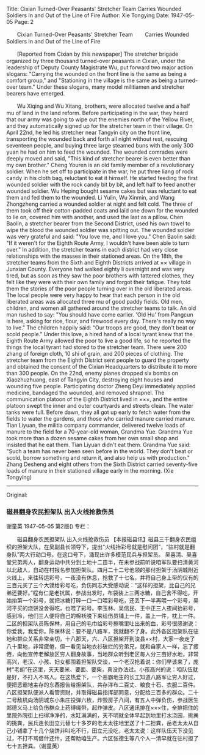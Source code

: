 Title: Cixian Turned-Over Peasants' Stretcher Team Carries Wounded Soldiers In and Out of the Line of Fire
Author: Xie Tongying
Date: 1947-05-05
Page: 2

　　Cixian Turned-Over Peasants' Stretcher Team
　　Carries Wounded Soldiers In and Out of the Line of Fire

　　[Reported from Cixian by this newspaper] The stretcher brigade organized by three thousand turned-over peasants in Cixian, under the leadership of Deputy County Magistrate Wu, put forward two major action slogans: "Carrying the wounded on the front line is the same as being a comfort group," and "Stationing in the village is the same as being a turned-over team." Under these slogans, many model militiamen and stretcher bearers have emerged.

　　Wu Xiqing and Wu Xitang, brothers, were allocated twelve and a half mu of land in the land reform. Before participating in the war, they heard that our army was going to wipe out the enemies north of the Yellow River, and they automatically signed up for the stretcher team in their village. On April 22nd, he led his stretcher near Tangyin city on the front line, transporting the wounded back and forth all night without rest, rescuing seventeen people, and buying three large steamed buns with the only 300 yuan he had on him to feed the wounded. The wounded comrades were deeply moved and said, "This kind of stretcher bearer is even better than my own brother." Cheng Youren is an old family member of a revolutionary soldier. When he set off to participate in the war, he put three liang of rock candy in his cloth bag, reluctant to eat it himself. He started feeding the first wounded soldier with the rock candy bit by bit, and left half to feed another wounded soldier. Wu Heping bought sesame cakes but was reluctant to eat them and fed them to the wounded. Li Yulin, Wu Xinmin, and Wang Zhongzheng carried a wounded soldier at night and felt cold. The three of them took off their cotton-padded coats and laid one down for the wounded to lie on, covered him with another, and used the last as a pillow. Chen Baolin, a stretcher bearer from the Second District, used his own towel to wipe the blood the wounded soldier was spitting out. The wounded soldier was very grateful and said: "You love me, and I love you." Chen Baolin said: "If it weren't for the Eighth Route Army, I wouldn't have been able to turn over." In addition, the stretcher teams in each district had very close relationships with the masses in their stationed areas. On the 18th, the stretcher teams from the Sixth and Eighth Districts arrived at ×× village in Junxian County. Everyone had walked eighty li overnight and was very tired, but as soon as they saw the poor brothers with tattered clothes, they felt like they were with their own family and forgot their fatigue. They told them the stories of the poor people turning over in the old liberated areas. The local people were very happy to hear that each person in the old liberated areas was allocated three mu of good paddy fields. Old men, children, and women all gathered around the stretcher teams to talk. An old man rushed to say: "You should have come earlier. 'Old Hu' from Pangcun is here, asking for rice, flour, and firewood every day. There's really no way to live." The children happily said: "Our troops are good, they don't beat or scold people." Under this love, a hired hand of a local tyrant knew that the Eighth Route Army allowed the poor to live a good life, so he reported the things the local tyrant had stored to the stretcher team. There were 200 zhang of foreign cloth, 10 shi of grain, and 200 pieces of clothing. The stretcher team from the Eighth District sent people to guard the property and obtained the consent of the Cixian Headquarters to distribute it to more than 300 people. On the 22nd, enemy planes dropped six bombs on Xiaozhuzhuang, east of Tangyin City, destroying eight houses and wounding five people. Participating doctor Zheng Deyi immediately applied medicine, bandaged the wounded, and removed shrapnel. The communication platoon of the Eighth District lived in ×××, and the entire platoon swept the inner and outer courtyards and streets clean. The water tanks were full. Before dawn, they all got up early to fetch water from the fields to water the gardens, and those who carried manure carried manure. Tian Liyuan, the militia company commander, delivered twelve loads of manure to the field for a 70-year-old woman, Grandma Yue. Grandma Yue took more than a dozen sesame cakes from her own small shop and insisted that he eat them. Tian Liyuan didn't eat them. Grandma Yue said: "Such a team has never been seen before in the world. They don't beat or scold, borrow something and return it, and also help us with production." Zhang Desheng and eight others from the Sixth District carried seventy-five loads of manure in their stationed village early in the morning. (Xie Tongying)



<hr /> 

Original: 


### 磁县翻身农民担架队  出入火线抢救伤员
谢童英
1947-05-05
第2版()
专栏：

　　磁县翻身农民担架队
    出入火线抢救伤员
    【本报磁县讯】磁县三千翻身农民组织的担架大队，在吴副县长领导下，提出“火线抬彩号就是慰问团”，“驻村就是翻身队”两大行动口号。在这口号下，涌现出许多模范民兵与担架员。
    吴喜清、吴喜堂兄弟两人，翻身运动中共分到土地十二亩半，在未参战前听说咱军队要扫清黄河以北敌人，自动在村报名参加担架队。四月二十二号他领的那付担架于汤阴城附近火线上，来往转运彩号，一夜没有休息，抢救了十七名，并将自己身上带的仅有的三百元买了三个大馍给彩号吃，负伤同志大受感动说：“这样的担架，比自己的兄弟还要好。”程有仁是老抗属，参战出发时，布袋装上三两冰糖，自己舍不得吃，开始抬第一个彩号，就把冰糖打碎一口一口喂彩号吃，还丢下一半再喂一个彩号，吴河平买的烧饼没舍得吃，也喂了彩号。李玉林、吴信民、王中正三人夜间抬彩号，感到冷，他们三人便将自己的棉袄脱下来给伤员铺上一件，盖上一件，枕上一件。二区的担架队员陈保林，用自己的毛巾给彩号擦嘴里吐出来的血，彩号很感谢说：你爱我，我爱你。陈保林说：要不是八路军，我就翻不了身。此外各区担架队在驻地和群众关系非常亲切，十八那天，六、八区担架开到浚县××村，大家一夜走了八十里地，非常疲倦，但一看见当地衣衫破烂的穷弟兄，就和自家人一样，忘了疲倦，向他宣传老解放区穷人翻身故事，当地群众听到老区每人分三亩好水地，非常高兴，老汉、小孩、妇女都围着担架队交谈，一个老汉抢着说：你们早该来了，庞村“老胡”在这里，天天要米、要面、要柴，真没办法过。小孩高兴的说：咱队伍就是好，不打人不骂人。在这热爱下，一个恶霸地主的长工知道八路军让穷人好过，便把恶霸地主存的东西报告给担架队，共存洋布二百丈、粮食十石、衣服二百件。八区担架队便派人看管资财，并取得磁县指挥部同意，分配给三百多的群众。二十二号敌机向汤阴城东小朱庄投弹六枚，炸毁房子八间，有五人中弹负伤，参战医生郑德义马上给负伤群众上药缚绳带，起炸弹皮。八区通讯排在×××住，全排把住的里院外院街上扫得净净的，水缸满满的，天不明就全体早起到地里打水浇园，挑粪的挑粪，民兵连长田立元替七十多岁的老太太往地里送了十二担粪，岳老太太从自己小铺拿了十几个烧饼非叫吃不行，田立元没吃，老太太说：这样队伍天下没见过，不打不骂借什还什，还帮助咱生产。六区张德生等八个人一清早就在驻村担了七十五担粪。（谢童英）
